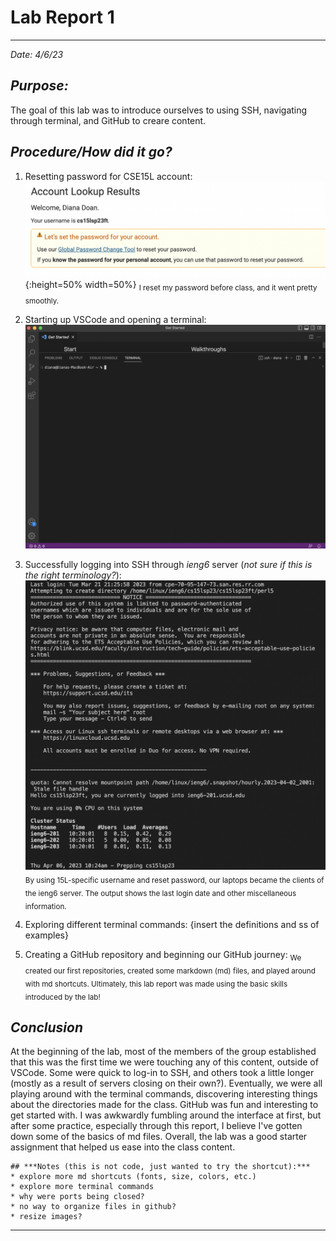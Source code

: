 # **Lab Report 1**
---
*Date: 4/6/23*

## ***Purpose:***
The goal of this lab was to introduce ourselves to using SSH, navigating through terminal, and GitHub to creare content. 


## ***Procedure/How did it go?***
1. Resetting password for CSE15L account: ![Reset Tool](pwResetSS.png){:height=50% width=50%}
<sub>I reset my password before class, and it went pretty smoothly.</sub>

2. Starting up VSCode and opening a terminal: ![VSCode](vscodeSS.png)
3. Successfully logging into SSH through *ieng6* server (*not sure if this is the right terminology?*): ![SSH log](sshLogin.png)
<sub>By using 15L-specific username and reset password, our laptops became the clients of the ieng6 server. The output shows the last login date and other miscellaneous information.</sub>

4. Exploring different terminal commands:
{insert the definitions and ss of examples}

5. Creating a GitHub repository and beginning our GitHub journey: 
<sub>We created our first repositories, created some markdown (md) files, and played around with md shortcuts. Ultimately, this lab report was made using the basic skills introduced by the lab!</sub>


## ***Conclusion***
At the beginning of the lab, most of the members of the group established that this was the first time we were touching any of this content, outside of VSCode. Some were quick to log-in to SSH, and others took a little longer (mostly as a result of servers closing on their own?). Eventually, we were all playing around with the terminal commands, discovering interesting things about the directories made for the class. GitHub was fun and interesting to get started with. I was awkwardly fumbling around the interface at first, but after some practice, especially through this report, I believe I've gotten down some of the basics of md files. Overall, the lab was a good starter assignment that helped us ease into the class content.

```
## ***Notes (this is not code, just wanted to try the shortcut):***
* explore more md shortcuts (fonts, size, colors, etc.)
* explore more terminal commands
* why were ports being closed?
* no way to organize files in github?
* resize images?
```
---
